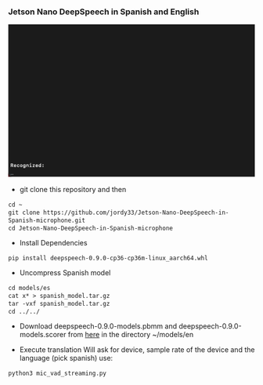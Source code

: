 ### Jetson Nano DeepSpeech in Spanish and English

![](gif/DeepSpeech.gif)

* git clone this repository and then
```
cd ~
git clone https://github.com/jordy33/Jetson-Nano-DeepSpeech-in-Spanish-microphone.git
cd Jetson-Nano-DeepSpeech-in-Spanish-microphone 
```
* Install Dependencies
```
pip install deepspeech-0.9.0-cp36-cp36m-linux_aarch64.whl
```

* Uncompress Spanish model
```
cd models/es
cat x* > spanish_model.tar.gz
tar -vxf spanish_model.tar.gz
cd ../../
```

* Download deepspeech-0.9.0-models.pbmm and deepspeech-0.9.0-models.scorer from [here](https://github.com/mozilla/DeepSpeech/releases) in the directory ~/models/en

* Execute translation
Will ask for device, sample rate of the device and the language (pick spanish)
use:
```
python3 mic_vad_streaming.py 
```

